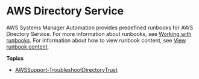 # AWS Directory Service<a name="automation-ref-ads"></a>

AWS Systems Manager Automation provides predefined runbooks for AWS Directory Service\. For more information about runbooks, see [Working with runbooks](automation-documents.md)\. For information about how to view runbook content, see [View runbook content](automation-documents-reference.md#view-automation-json)\.

**Topics**
+ [AWSSupport\-TroubleshootDirectoryTrust](automation-awssupport-troubleshootdirectorytrust.md)
